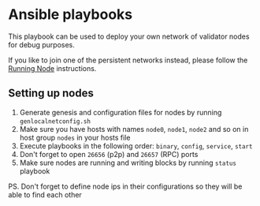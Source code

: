 # Ansible playbooks

This playbook can be used to deploy your own network of validator nodes for debug purposes.

If you like to join one of the persistent networks instead, please follow the [Running Node](../../docs/running-node.md) instructions. 

## Setting up nodes

1. Generate genesis and configuration files for nodes by running `genlocalnetconfig.sh`
2. Make sure you have hosts with names `node0`, `node1`, `node2` and so on in host group `nodes` in your hosts file
3. Execute playbooks in the following order: `binary`, `config`, `service`, `start`
4. Don't forget to open `26656` (p2p) and `26657` (RPC) ports
5. Make sure nodes are running and writing blocks by running `status` playbook

PS. Don't forget to define node ips in their configurations so they will be able to find each other
